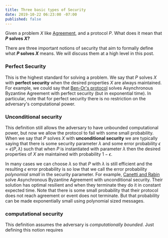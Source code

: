 ```yaml
---
title: Three basic types of Security
date: 2019-10-22 06:23:00 -07:00
published: false
---
```


Given a problem $X$ like [Agreement](https://decentralizedthoughts.github.io/2019-06-27-defining-consensus/), and a protocol $P$. What does it mean that **$P$ solves $X$?**

There are three important notions of security that aim to formally define what **$P$ solves $X$** means. We will discuss them at a high level in this post.

### Perfect Security

This is the highest standard for solving a problem. We say that $P$ solves $X$ with **perfect security** when the desired properties $X$ are always maintained. For example, we could say that [Ben-Or's protocol](https://allquantor.at/blockchainbib/pdf/ben1983another.pdf) solves Asynchronous Byzantine Agreement with perfect security (but in exponential time). In particular, note that for perfect security there is no restriction on the adversary's computational power.

### Unconditional security

This definition still allows the adversary to have unbounded computational power, but now we allow the protocol to fail with some small probability. When we say that   $P$ solves $X$ with **unconditional security** we are typically saying that there is some security parameter $\lambda$ and some error probability $\epsilon=\epsilon(P,\lambda)$ such that when $P$ is instantiated with parameter $\lambda$ then the desired properties of $X$ are maintained with probability $1-\epsilon$.

In many cases we can choose $\lambda$ so that $P$ with $\lambda$ is still efficient and the resulting $\epsilon$ error probability is so low that we call the error probability *polynomial small* in the security parameter. For example, [Canetti and Rabin](https://www.net.t-labs.tu-berlin.de/~petr/FDC-07/papers/CR93.pdf) solve Asynchronous Byzantine Agreement with unconditional security. Their solution has optimal resilient and when they terminate they do it in constant expected time. Note that there is some small probability that their protocol does not reach agreement or event does not terminate. But that probability can be made exponentially small using polynomial sized messages.

### computational security

This definition assumes the adversary is *computationally bounded*. Just defining this notion requires  
